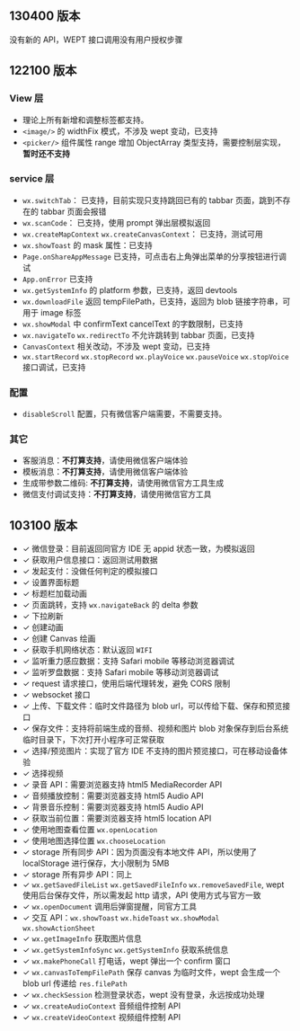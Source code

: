 ## 130400 版本

没有新的 API，WEPT 接口调用没有用户授权步骤

## 122100 版本

### View 层

* 理论上所有新增和调整标签都支持。
* `<image/>` 的 widthFix 模式，不涉及 wept 变动，已支持
* `<picker/>` 组件属性 range 增加 ObjectArray 类型支持，需要控制层实现，**暂时还不支持**

### service 层

* `wx.switchTab`： 已支持，目前实现只支持跳回已有的 tabbar 页面，跳到不存在的 tabbar 页面会报错
* `wx.scanCode`： 已支持，使用 prompt 弹出层模拟返回
* `wx.createMapContext` `wx.createCanvasContext`： 已支持，测试可用
* `wx.showToast` 的 mask 属性：已支持
* `Page.onShareAppMessage` 已支持，可点击右上角弹出菜单的分享按钮进行调试
* `App.onError` 已支持
* `wx.getSystemInfo` 的 platform 参数，已支持，返回 devtools
* `wx.downloadFile` 返回 tempFilePath，已支持，返回为 blob 链接字符串，可用于 image 标签
* `wx.showModal` 中 confirmText cancelText 的字数限制，已支持
* `wx.navigateTo` `wx.redirectTo` 不允许跳转到 tabbar 页面，已支持
* `CanvasContext` 相关改动，不涉及 wept 变动，已支持
* `wx.startRecord` `wx.stopRecord` `wx.playVoice` `wx.pauseVoice` `wx.stopVoice` 接口调试，已支持
 
### 配置

* `disableScroll` 配置，只有微信客户端需要，不需要支持。

### 其它

* 客服消息：**不打算支持**，请使用微信客户端体验
* 模板消息：**不打算支持**，请使用微信客户端体验
* 生成带参数二维码: **不打算支持**，请使用微信官方工具生成
* 微信支付调试支持：**不打算支持**，请使用微信官方工具

## 103100 版本

* ✓ 微信登录：目前返回同官方 IDE 无 appid 状态一致，为模拟返回
* ✓ 获取用户信息接口：返回测试用数据
* ✓ 发起支付：没做任何判定的模拟接口
* ✓ 设置界面标题
* ✓ 标题栏加载动画
* ✓ 页面跳转，支持 `wx.navigateBack` 的 delta 参数
* ✓ 下拉刷新
* ✓ 创建动画
* ✓ 创建 Canvas 绘画
* ✓ 获取手机网络状态：默认返回 `WIFI`
* ✓ 监听重力感应数据：支持 Safari mobile 等移动浏览器调试
* ✓ 监听罗盘数据：支持 Safari mobile 等移动浏览器调试
* ✓ request 请求接口，使用后端代理转发，避免 CORS 限制
* ✓ websocket 接口
* ✓ 上传、下载文件：临时文件路径为 blob url，可以传给下载、保存和预览接口
* ✓ 保存文件：支持将前端生成的音频、视频和图片 blob 对象保存到后台系统临时目录下，下次打开小程序可正常获取
* ✓ 选择/预览图片：实现了官方 IDE 不支持的图片预览接口，可在移动设备体验
* ✓ 选择视频
* ✓ 录音 API：需要浏览器支持 html5 MediaRecorder API
* ✓ 音频播放控制：需要浏览器支持 html5 Audio API
* ✓ 背景音乐控制：需要浏览器支持 html5 Audio API
* ✓ 获取当前位置：需要浏览器支持 html5 location API
* ✓ 使用地图查看位置 `wx.openLocation`
* ✓ 使用地图选择位置 `wx.chooseLocation`
* ✓ storage 所有同步 API：因为页面没有本地文件 API，所以使用了 localStorage 进行保存，大小限制为 5MB
* ✓ storage 所有异步 API：同上
* ✓ `wx.getSavedFileList` `wx.getSavedFileInfo` `wx.removeSavedFile`, wept 使用后台保存文件，所以需发起 http 请求，API 使用方式与官方一致
* ✓ `wx.openDocument` 调用后弹窗提醒，同官方工具
* ✓ 交互 API：`wx.showToast` `wx.hideToast` `wx.showModal` `wx.showActionSheet`
* ✓ `wx.getImageInfo` 获取图片信息
* ✓ `wx.getSystemInfoSync` `wx.getSystemInfo` 获取系统信息
* ✓ `wx.makePhoneCall` 打电话，wept 弹出一个 confirm 窗口
* ✓ `wx.canvasToTempFilePath` 保存 canvas 为临时文件，wept 会生成一个 blob url 传递给 `res.filePath`
* ✓ `wx.checkSession` 检测登录状态，wept 没有登录，永远按成功处理
* ✓ `wx.createAudioContext` 音频组件控制 API
* ✓ `wx.createVideoContext` 视频组件控制 API
